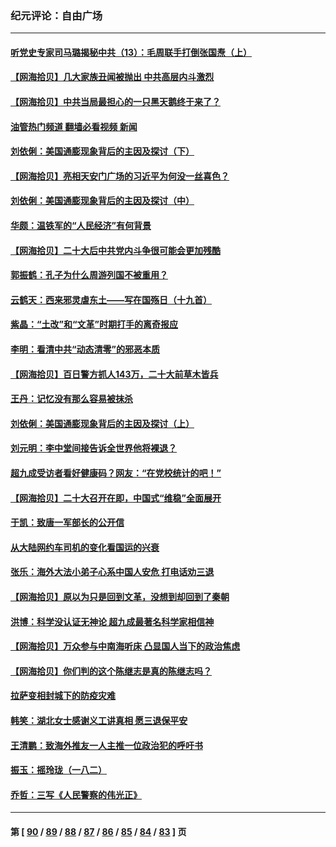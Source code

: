 ### 纪元评论：自由广场
---
#### [听党史专家司马璐揭秘中共（13）：毛周联手打倒张国焘（上）](../../pages/nsc993/n13839929.md?10070330) 
#### [【网海拾贝】几大家族丑闻被抛出 中共高层内斗激烈](../../pages/nsc993/n13839902.md?10070330) 
#### [【网海拾贝】中共当局最担心的一只黑天鹅终于来了？](../../pages/nsc993/n13838947.md?10070330) 
#### [油管热门频道 翻墙必看视频 新闻](ok?10070330)
#### [刘依俐：美国通膨现象背后的主因及探讨（下）](../../pages/nsc993/n13839273.md?10070330) 
#### [【网海拾贝】亮相天安门广场的习近平为何没一丝喜色？](../../pages/nsc993/n13838591.md?10070330) 
#### [刘依俐：美国通膨现象背后的主因及探讨（中）](../../pages/nsc993/n13838520.md?10070330) 
#### [华颇：温铁军的“人民经济”有何背景](../../pages/nsc993/n13838276.md?10070330) 
#### [【网海拾贝】二十大后中共党内斗争很可能会更加残酷](../../pages/nsc993/n13837774.md?10070330) 
#### [郭振鹤：孔子为什么周游列国不被重用？](../../pages/nsc993/n13837726.md?10070330) 
#### [云鹤天：西来邪灵虐东土——写在国殇日（十九首）](../../pages/nsc993/n13837707.md?10070330) 
#### [紫晶：“土改”和“文革”时期打手的离奇报应](../../pages/nsc993/n13837632.md?10070330) 
#### [李明：看清中共“动态清零”的邪恶本质](../../pages/nsc993/n13837504.md?10070330) 
#### [【网海拾贝】百日警方抓人143万，二十大前草木皆兵](../../pages/nsc993/n13837138.md?10070330) 
#### [王丹：记忆没有那么容易被抹杀](../../pages/nsc993/n13837054.md?10070330) 
#### [刘依俐：美国通膨现象背后的主因及探讨（上）](../../pages/nsc993/n13836940.md?10070330) 
#### [刘元明：李中堂间接告诉全世界他将裸退？](../../pages/nsc993/n13836840.md?10070330) 
#### [超九成受访者看好健康码？网友：“在党校统计的吧！”](../../pages/nsc993/n13836617.md?10070330) 
#### [【网海拾贝】二十大召开在即，中国式“维稳”全面展开](../../pages/nsc993/n13836321.md?10070330) 
#### [于凯：致唐一军部长的公开信](../../pages/nsc993/n13836331.md?10070330) 
#### [从大陆网约车司机的变化看国运的兴衰](../../pages/nsc993/n13835978.md?10070330) 
#### [张乐：海外大法小弟子心系中国人安危 打电话劝三退](../../pages/nsc993/n13835091.md?10070330) 
#### [【网海拾贝】原以为只是回到文革，没想到却回到了秦朝](../../pages/nsc993/n13835064.md?10070330) 
#### [洪博：科学没认证无神论 超九成最著名科学家相信神](../../pages/nsc993/n13834361.md?10070330) 
#### [【网海拾贝】万众参与中南海听床 凸显国人当下的政治焦虑](../../pages/nsc993/n13834381.md?10070330) 
#### [【网海拾贝】你们判的这个陈继志是真的陈继志吗？](../../pages/nsc993/n13833607.md?10070330) 
#### [拉萨变相封城下的防疫灾难](../../pages/nsc993/n13833337.md?10070330) 
#### [韩笑：湖北女士感谢义工讲真相 愿三退保平安](../../pages/nsc993/n13832835.md?10070330) 
#### [王清鹏：致海外推友一人主推一位政治犯的呼吁书](../../pages/nsc993/n13832875.md?10070330) 
#### [振玉：摇玲珑（一八二）](../../pages/nsc993/n13832831.md?10070330) 
#### [乔哲：三写《人民警察的伟光正》](../../pages/nsc993/n13832814.md?10070330) 

---
#### 第 [ [90](./90.md?10070330) / [89](./89.md?10070330) / [88](./88.md?10070330) / [87](./87.md?10070330) / [86](./86.md?10070330) / [85](./85.md?10070330) / [84](./84.md?10070330) / [83](./83.md?10070330) ] 页
